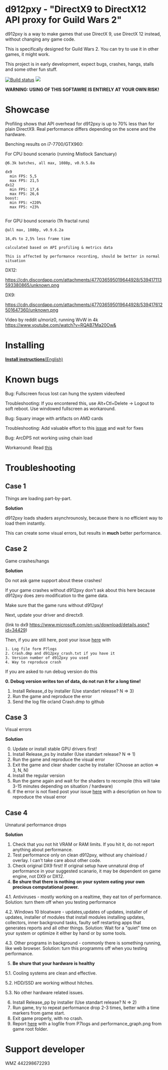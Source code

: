 # d912pxy - "DirectX9 to DirectX12 API proxy for Guild Wars 2"

d912pxy is a way to make games that use DirectX 9, use DirectX 12 instead, without changing any game code.

This is specifically designed for Guild Wars 2.
You can try to use it in other games, it might work.
 
This project is in early development, expect bugs, crashes, hangs, stalls and some other fun stuff.
 
[![Build status](https://ci.appveyor.com/api/projects/status/gs8drlb0goyp6h28?svg=true)](https://ci.appveyor.com/project/megai2/d912pxy)
[![](https://img.shields.io/discord/384735285197537290.svg?logo=discord&logoColor=f0f0f0)](https://discord.gg/y2MGJYr)

**WARNING: USING OF THIS SOFTAWRE IS ENTIRELY AT YOUR OWN RISK!**
 
# Showcase

Profiling shows that API overhead for d912pxy is up to 70% less than for plain DirectX9.
Real performance differs depending on the scene and the hardware.

Benching results on i7-7700/GTX960:

For CPU bound scenario
(running Mistlock Sanctuary)

```
@6.3k batches, all max, 1080p, v0.9.5.8a

dx9
  min FPS: 5,5
  max FPS: 21,5
dx12
  min FPS: 17,6
  max FPS: 26,6
boost:
  min FPS: +220%
  max FPS: +23%
  
```

For GPU bound scenario
(1h fractal runs)

```
@all max, 1080p, v0.9.6.2a

16,4% to 2,5% less frame time

calculated based on API profiling & metrics data

This is affected by performance recording, should be better in normal situation
```

DX12:

https://cdn.discordapp.com/attachments/477036595019644928/539417113593380865/unknown.png 

DX9:

https://cdn.discordapp.com/attachments/477036595019644928/539417612501647360/unknown.png

Video by reddit u/moriz0, running WvW in 4k https://www.youtube.com/watch?v=RQAB7Ma20Ow&

# Installing

[**Install instructions**(English)](https://github.com/megai2/d912pxy/wiki/Installing) 

# Known bugs

Bug: Fullscreen focus lost can hung the system videofeed

Troubleshooting: If you encontered this, use Alt+Ctl+Delete -> Logout to soft reboot. Use windowed fullscreen as workaround.

Bug: Squary image with artifacts on AMD cards

Troubleshooting: Add valuable effort to this [issue](https://github.com/megai2/d912pxy/issues/52) and wait for fixes

Bug: ArcDPS not working using chain load

Workaround: Read [this](https://github.com/megai2/d912pxy/issues/38#issuecomment-459956222) 


# Troubleshooting

## Case 1
  Things are loading part-by-part.
    
**Solution**

  d912pxy loads shaders asynchrounosly, because there is no efficient way to load them instantly.
  
  This can create some visual errors, but results in **much** better performance.
  
  
## Case 2
  Game crashes/hangs
  
**Solution**

  Do not ask game support about these crashes!
  
  If your game crashes without d912pxy don't ask about this here because d912pxy does zero modification to the game data.
  
  Make sure that the game runs without d912pxy!
  
  Next, update your driver and directx9.
  
  (link to dx9 https://www.microsoft.com/en-us/download/details.aspx?id=34429)
  
  Then, if you are still here, post your issue [here](https://github.com/megai2/d912pxy/issues/13) with 
  
    1. Log file form P7logs
    2. Crash.dmp and d912pxy_crash.txt if you have it    
    3. Version number of d912pxy you used
	4. Way to reproduce crash
    
    
 If you are asked to run debug version do this
 
   **0. Debug version writes ton of data, do not run it for a long time!**
   1. Install Release_d by installer (Use standart release? N => 3)
   2. Run the game and reproduce the error
   3. Send the log file or/and Crash.dmp to github

## Case 3 

  Visual errors
 
**Solution**

  0. Update or install stable GPU drivers first! 
  1. Install Release_ps by installer (Use standart release? N => 1)
  2. Run the game and reproduce the visual error
  3. Exit the game and clear shader cache by installer (Choose an action => 3, N, N)
  4. Install the regular version
  5. Run the game again and wait for the shaders to recompile (this will take 3-15 minutes depending on situation / hardware)
  6. If the error is not fixed post your issue [here](https://github.com/megai2/d912pxy/issues/15) with a description on how to reproduce the visual error
  
## Case 4

  Unnatural performance drops
  
**Solution**

  1. Check that you not hit VRAM or RAM limits. If you hit it, do not report anything about performance.
  2. Test performance only on clean d912pxy, without any chainload / overlay. I can't take care about other code.
  3. Check original DX9 first! If original setup have unnatural drop of performance in your suggested scanario, it may be dependent on game engine, not DX9 or DX12.
  4. **Be shure that there is nothing on your system eating your own precious computational power.** 
  
  4.1. Antiviruses - mostly working on a realtime, they eat ton of performance. Solution: turn them off when you testing performance  
  
  4.2. Windows 10 bloatware - updates,updates of updates, installer of updates, installer of modules that install modules installing updates, collectors, inner background tasks, faulty self restarting apps that generates reports and all other things.
  Solution: Wait for a "quiet" time on your system or optimize it either by hand or by some tools.
  
  4.3. Other programs in background - commonly there is something running, like web browser. Solution: turn this programms off when you testing performance.
  
  5. **Be shure that your hardware is healthy**
  
  5.1. Cooling systems are clean and effective.
  
  5.2. HDD/SSD are working without hitches.
  
  5.3. No other hardware related issues.
  
  6. Install Release_pp by installer (Use standart release? N => 2)
  7. Run game, try to repeat performance drop 2-3 times, better with a time markers from game start.
  8. Exit game properly, with no crash.
  9. Report [here](https://github.com/megai2/d912pxy/issues/67) with a logfile from P7logs and performance_graph.png from game root folder.

# Support developer

WMZ 442298672293
